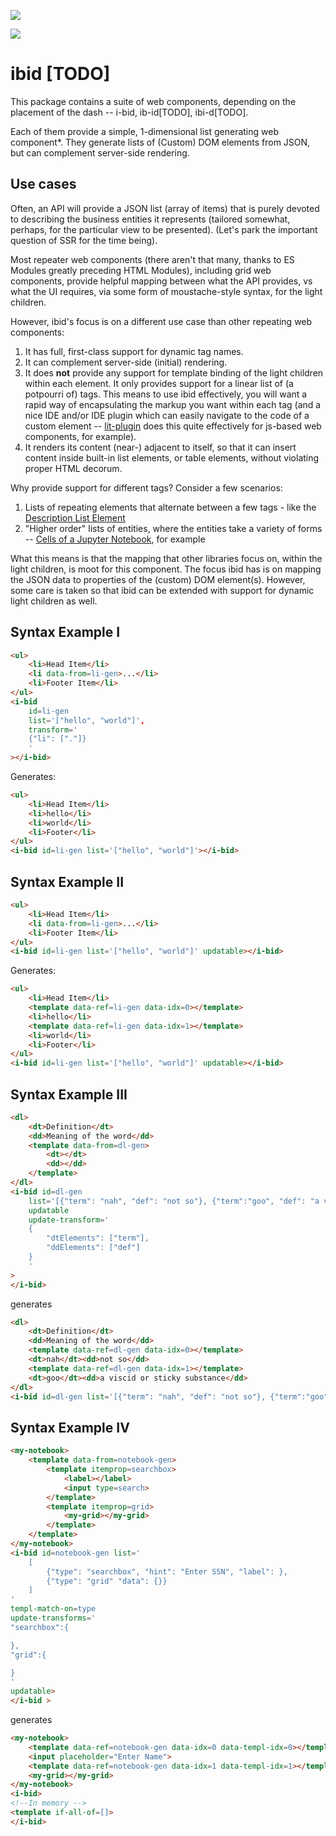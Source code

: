 <a href="https://nodei.co/npm/ib-id/"><img src="https://nodei.co/npm/ib-id.png"></a>

<img src="https://badgen.net/bundlephobia/minzip/ib-id">

# ibid [TODO]

This package contains a suite of web components, depending on the placement of the dash -- i-bid, ib-id[TODO], ibi-d[TODO].

Each of them provide a simple, 1-dimensional list generating web component*.  They generate lists of (Custom) DOM elements from JSON, but can complement server-side rendering.

## Use cases

Often, an API will provide a JSON list (array of items) that is purely devoted to describing the business entities it represents (tailored somewhat, perhaps, for the particular view to be presented).  (Let's park the important question of SSR for the time being).

Most repeater web components (there aren't that many, thanks to ES Modules greatly preceding HTML Modules), including grid web components, provide helpful mapping between what the API provides, vs what the UI requires, via some form of moustache-style syntax, for the light children.

However, ibid's focus is on a different use case than other repeating web components:

1.  It has full, first-class support for dynamic tag names.
2.  It can complement server-side (initial) rendering.
3.  It does **not** provide any support for template binding of the light children within each element.  It only provides support for a linear list of (a potpourri of) tags.  This means to use ibid effectively, you will want a rapid way of encapsulating the markup you want within each tag (and a nice IDE and/or IDE plugin which can easily navigate to the code of a custom element -- [lit-plugin](https://marketplace.visualstudio.com/items?itemName=runem.lit-plugin) does this quite effectively for js-based web components, for example).
4.  It renders its content (near-) adjacent to itself, so that it can insert content inside built-in list elements, or table elements, without violating proper HTML decorum.

Why provide support for different tags?  Consider a few scenarios:

1.  Lists of repeating elements that alternate between a few tags - like the [Description List Element](https://developer.mozilla.org/en-US/docs/Web/HTML/Element/dl)
2.  "Higher order" lists of entities, where the entities take a variety of forms --  [Cells of a Jupyter Notebook](https://code.visualstudio.com/docs/datascience/jupyter-notebooks#_variable-explorer-and-data-viewer), for example

What this means is that the mapping that other libraries focus on, within the light children, is moot for this component.  The focus ibid has is on mapping the JSON data to properties of the (custom) DOM element(s).  However, some care is taken so that ibid can be extended with support for dynamic light children as well.

## Syntax Example I

```html
<ul>
    <li>Head Item</li>
    <li data-from=li-gen>...</li>
    <li>Footer Item</li>
</ul>
<i-bid 
    id=li-gen 
    list='["hello", "world"]',
    transform='
    {"li": ["."]}
    '
></i-bid>
```

Generates:

```html
<ul>
    <li>Head Item</li>
    <li>hello</li>
    <li>world</li>
    <li>Footer</li>
</ul>
<i-bid id=li-gen list='["hello", "world"]'></i-bid>
```

## Syntax Example II

```html
<ul>
    <li>Head Item</li>
    <li data-from=li-gen>...</li>
    <li>Footer Item</li>
</ul>
<i-bid id=li-gen list='["hello", "world"]' updatable></i-bid>
```

Generates:

```html
<ul>
    <li>Head Item</li>
    <template data-ref=li-gen data-idx=0></template>
    <li>hello</li>
    <template data-ref=li-gen data-idx=1></template>
    <li>world</li>
    <li>Footer</li>
</ul>
<i-bid id=li-gen list='["hello", "world"]' updatable></i-bid>
```

## Syntax Example III 

```html
<dl>
    <dt>Definition</dt>
    <dd>Meaning of the word</dd>
    <template data-from=dl-gen>
        <dt></dt>
        <dd></dd>
    </template>
</dl>
<i-bid id=dl-gen 
    list='[{"term": "nah", "def": "not so"}, {"term":"goo", "def": "a viscid or sticky substance"}]' 
    updatable
    update-transform='
    {
        "dtElements": ["term"],
        "ddElements": ["def"]
    }
    '
>
</i-bid>
```

generates

```html
<dl>
    <dt>Definition</dt>
    <dd>Meaning of the word</dd>
    <template data-ref=dl-gen data-idx=0></template>
    <dt>nah</dt><dd>not so</dd>
    <template data-ref=dl-gen data-idx=1></template>
    <dt>goo</dt><dd>a viscid or sticky substance</dd>
</dl>
<i-bid id=dl-gen list='[{"term": "nah", "def": "not so"}, {"term":"goo", "def": "a viscid or sticky substance"}]' updatable></i-bid>
```


## Syntax Example IV

```html
<my-notebook>
    <template data-from=notebook-gen>
        <template itemprop=searchbox>
            <label></label>
            <input type=search>
        </template>
        <template itemprop=grid>
            <my-grid></my-grid>
        </template>
    </template>
</my-notebook>
<i-bid id=notebook-gen list='
    [
        {"type": "searchbox", "hint": "Enter SSN", "label": },
        {"type": "grid" "data": {}}
    ]
'
templ-match-on=type
update-transforms='
"searchbox":{

},
"grid":{

}
'
updatable>
</i-bid >
```

generates

```html
<my-notebook>
    <template data-ref=notebook-gen data-idx=0 data-templ-idx=0></template>
    <input placeholder="Enter Name">
    <template data-ref=notebook-gen data-idx=1 data-templ-idx=1></template>
    <my-grid></my-grid>
</my-notebook>
<i-bid>
<!--In memory -->
<template if-all-of=[]>
</i-bid>
```
